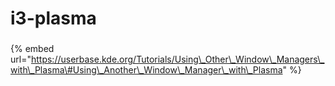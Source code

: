 # i3-plasma

### 

{% embed url="https://userbase.kde.org/Tutorials/Using\_Other\_Window\_Managers\_with\_Plasma\#Using\_Another\_Window\_Manager\_with\_Plasma" %}





